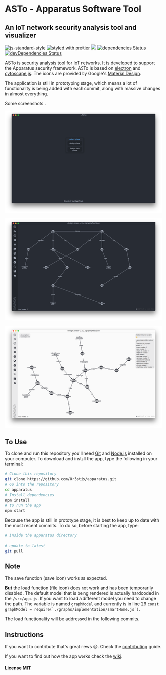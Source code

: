 # ASTo - Apparatus Software Tool

## An IoT network security analysis tool and visualizer

[![js-standard-style](https://img.shields.io/badge/code%20style-standard-brightgreen.svg)](http://standardjs.com/)
[![styled with prettier](https://img.shields.io/badge/styled_with-prettier-ff69b4.svg)](https://github.com/prettier/prettier) ![](https://travis-ci.org/Or3stis/apparatus.svg?branch=master)
[![dependencies Status](https://david-dm.org/or3stis/apparatus.svg)]()
[![devDependencies Status](https://david-dm.org/or3stis/apparatus/dev-status.svg)]()


ASTo is security analysis tool for IoT networks. It is developed to support the Apparatus security framework. ASTo is based on
[electron](http://electron.atom.io/) and
[cytoscape.js](http://js.cytoscape.org/). The icons are provided by Google's [Material Design](https://material.io/icons/).

The application is still in prototyping stage, which means a lot of
functionality is being added with each commit, along with massive changes in
almost everything.

Some screenshots..

![](https://raw.githubusercontent.com/Or3stis/apparatus/master/assets/screenShot1.png)

![](https://raw.githubusercontent.com/Or3stis/apparatus/master/assets/screenShot2.png)

![](https://raw.githubusercontent.com/Or3stis/apparatus/master/assets/screenShot3.png)

## To Use

To clone and run this repository you'll need [Git](https://git-scm.com) and [Node.js](https://nodejs.org/en/download/) installed on your computer. To download and install the app, type the following in your terminal:

```bash
# Clone this repository
git clone https://github.com/Or3stis/apparatus.git
# Go into the repository
cd apparatus
# Install dependencies
npm install
# to run the app
npm start
```

Because the app is still in prototype stage, it is best to keep up to date with the most recent commits. To do so, before starting the app, type:

```bash
# inside the apparatus directory

# update to latest
git pull
```

## Note

The save function (save icon) works as expected.

__But__ the load function (file icon) does not work and has been temporarily disabled. The default model that is being rendered is actually hardcoded in the `/src/app.js`. If you want to load a different model you need to change the path. The variable is named `graphModel` and currently is in line 29 ```const graphModel = require(`./graphs/implementation/smartHome.js`)```.

The load functionality will be addressed in the following commits.

## Instructions

If you want to contribute that's great news 😃. Check the [contributing](https://github.com/Or3stis/apparatus/blob/master/CONTRIBUTING.md) guide.

If you want to find out how the app works check the [wiki](https://github.com/Or3stis/apparatus/wiki).


#### License [MIT](LICENSE.md)
